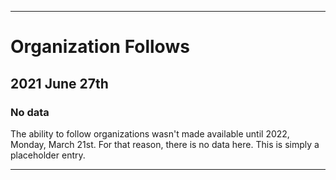 
***

# Organization Follows

## 2021 June 27th

### No data

The ability to follow organizations wasn't made available until 2022, Monday, March 21st. For that reason, there is no data here. This is simply a placeholder entry.

***
